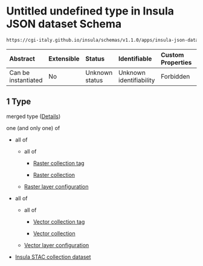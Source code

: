 # Untitled undefined type in Insula JSON dataset Schema

```txt
https://cgi-italy.github.io/insula/schemas/v1.1.0/apps/insula-json-dataset.schema.json#/allOf/1
```



| Abstract            | Extensible | Status         | Identifiable            | Custom Properties | Additional Properties | Access Restrictions | Defined In                                                                                               |
| :------------------ | :--------- | :------------- | :---------------------- | :---------------- | :-------------------- | :------------------ | :------------------------------------------------------------------------------------------------------- |
| Can be instantiated | No         | Unknown status | Unknown identifiability | Forbidden         | Allowed               | none                | [insula-json-dataset.schema.json\*](schemas/apps/insula-json-dataset.schema.json) |

## 1 Type

merged type ([Details](insula-json-dataset-allof-1.md))

one (and only one) of

* all of

  * all of

    * [Raster collection tag](platform-collection-defs-raster-collection-tag.md)

    * [Raster collection](raster-collection.md)

  * [Raster layer configuration](insula-json-raster-dataset-allof-raster-layer-configuration.md)

* all of

  * all of

    * [Vector collection tag](platform-collection-defs-vector-collection-tag.md)

    * [Vector collection](vector-collection.md)

  * [Vector layer configuration](insula-json-vector-dataset-allof-vector-layer-configuration.md)

* [Insula STAC collection dataset](insula-json-stac-collection-dataset.md)
